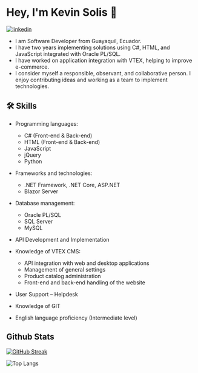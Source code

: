 
# Hey, I'm Kevin Solis 👋
[![linkedin](https://img.shields.io/badge/linkedin-0A66C2?style=for-the-badge&logo=linkedin&logoColor=white)](https://www.linkedin.com/in/kevin-andr%C3%A9s-sol%C3%ADs-silva-542550225/)

* I am Software Developer from Guayaquil, Ecuador.
* I have two years implementing solutions using C#, HTML, and JavaScript integrated with Oracle PL/SQL.
* I have worked on application integration with VTEX, helping to improve e-commerce.
* I consider myself a responsible, observant, and collaborative person. I enjoy contributing ideas and working as a team to implement technologies.

## 🛠 Skills
* Programming languages:

  * C# (Front-end & Back-end)
  * HTML (Front-end & Back-end)
  * JavaScript
  * jQuery
  * Python

* Frameworks and technologies:
  * .NET Framework, .NET Core, ASP.NET
  * Blazor Server

* Database management:
  * Oracle PL/SQL
  * SQL Server
  * MySQL

* API Development and Implementation

* Knowledge of VTEX CMS:
  * API integration with web and desktop applications
  * Management of general settings
  * Product catalog administration
  * Front-end and back-end handling of the website

* User Support – Helpdesk

* Knowledge of GIT

* English language proficiency (Intermediate level)

## Github Stats
[![GitHub Streak](https://github-readme-streak-stats.herokuapp.com?user=KevinSolis)](https://git.io/streak-stats)

![Top Langs](https://github-readme-stats.vercel.app/api/top-langs/?username=KevinSolis&layout=compact)

